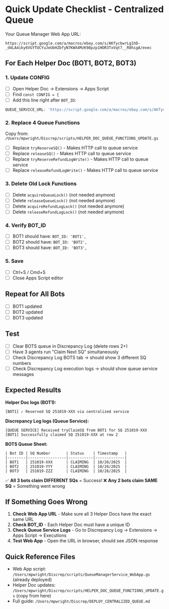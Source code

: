 # Quick Update Checklist - Centralized Queue

Your Queue Manager Web App URL:
```
https://script.google.com/a/macros/ebay.com/s/AKfycbwrLg1hD-_d4LA4iky6VGYTUCYuJeUbHZbfyN7KWX4MzK98pzp1HOR3TxVqt7__R8higA/exec
```

## For Each Helper Doc (BOT1, BOT2, BOT3)

### 1. Update CONFIG
- [ ] Open Helper Doc → Extensions → Apps Script
- [ ] Find `const CONFIG = {`
- [ ] Add this line right after `BOT_ID`:
```javascript
QUEUE_SERVICE_URL: 'https://script.google.com/a/macros/ebay.com/s/AKfycbwrLg1hD-_d4LA4iky6VGYTUCYuJeUbHZbfyN7KWX4MzK98pzp1HOR3TxVqt7__R8higA/exec',
```

### 2. Replace 4 Queue Functions
Copy from: `/Users/mpwright/Discrep/scripts/HELPER_DOC_QUEUE_FUNCTIONS_UPDATE.gs`

- [ ] Replace `tryReserveSQ()` - Makes HTTP call to queue service
- [ ] Replace `releaseSQ()` - Makes HTTP call to queue service
- [ ] Replace `tryReserveRefundLogWrite()` - Makes HTTP call to queue service
- [ ] Replace `releaseRefundLogWrite()` - Makes HTTP call to queue service

### 3. Delete Old Lock Functions
- [ ] Delete `acquireQueueLock()` (not needed anymore)
- [ ] Delete `releaseQueueLock()` (not needed anymore)
- [ ] Delete `acquireRefundLogLock()` (not needed anymore)
- [ ] Delete `releaseRefundLogLock()` (not needed anymore)

### 4. Verify BOT_ID
- [ ] BOT1 should have: `BOT_ID: 'BOT1',`
- [ ] BOT2 should have: `BOT_ID: 'BOT2',`
- [ ] BOT3 should have: `BOT_ID: 'BOT3',`

### 5. Save
- [ ] Ctrl+S / Cmd+S
- [ ] Close Apps Script editor

## Repeat for All Bots
- [ ] BOT1 updated
- [ ] BOT2 updated
- [ ] BOT3 updated

## Test
- [ ] Clear BOTS queue in Discrepancy Log (delete rows 2+)
- [ ] Have 3 agents run "Claim Next SQ" simultaneously
- [ ] Check Discrepancy Log BOTS tab → should show 3 different SQ numbers
- [ ] Check Discrepancy Log execution logs → should show queue service messages

## Expected Results

**Helper Doc logs (BOT1):**
```
[BOT1] ✓ Reserved SQ 251019-XXX via centralized service
```

**Discrepancy Log logs (Queue Service):**
```
[QUEUE SERVICE] Received tryClaimSQ from BOT1 for SQ 251019-XXX
[BOT1] Successfully claimed SQ 251019-XXX at row 2
```

**BOTS Queue Sheet:**
```
| Bot ID | SQ Number       | Status    | Timestamp   |
|--------|-----------------|-----------|-------------|
| BOT1   | 251019-XXX      | CLAIMING  | 10/26/2025  |
| BOT2   | 251019-YYY      | CLAIMING  | 10/26/2025  |
| BOT3   | 251019-ZZZ      | CLAIMING  | 10/26/2025  |
```

✅ **All 3 bots claim DIFFERENT SQs** = Success!
❌ **Any 2 bots claim SAME SQ** = Something went wrong

## If Something Goes Wrong

1. **Check Web App URL** - Make sure all 3 Helper Docs have the exact same URL
2. **Check BOT_ID** - Each Helper Doc must have a unique ID
3. **Check Queue Service Logs** - Go to Discrepancy Log → Extensions → Apps Script → Executions
4. **Test Web App** - Open the URL in browser, should see JSON response

## Quick Reference Files

- Web App script: `/Users/mpwright/Discrep/scripts/QueueManagerService_WebApp.gs` (already deployed)
- Helper Doc updates: `/Users/mpwright/Discrep/scripts/HELPER_DOC_QUEUE_FUNCTIONS_UPDATE.gs` (copy from here)
- Full guide: `/Users/mpwright/Discrep/DEPLOY_CENTRALIZED_QUEUE.md`
